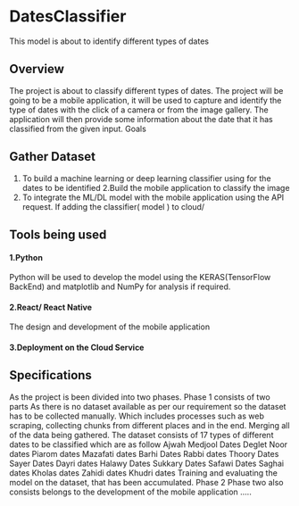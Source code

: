 # DatesClassifier
This model is about to identify different types of dates
## Overview
The project is about to classify different types of dates. The project will be going to be a mobile application, it will be used to capture and identify the type of dates with the click of a camera or from the image gallery. The application will then provide some information about the date that it has classified from the given input.
Goals
## Gather Dataset
1. To build a machine learning or deep learning classifier using for the dates to be identified
2.Build the mobile application to classify the image
3. To integrate the ML/DL model with the mobile application using the API request. If adding the classifier( model ) to cloud/ 
## Tools being used
#### 1.Python
Python will be used to develop the model using the KERAS(TensorFlow BackEnd) and matplotlib and NumPy for analysis if required. 
#### 2.React/ React Native
The design and development of the mobile application
#### 3.Deployment on the Cloud Service
## Specifications
As the project is been divided into two phases. 
Phase 1 consists of two parts 
As there is no dataset available as per our requirement so the dataset has to be collected manually. Which includes processes such as web scraping, collecting chunks from different places and in the end. Merging all of the data being gathered. The dataset consists of 17 types of different dates to be classified which are as follow
Ajwah
Medjool Dates 
Deglet Noor dates
Piarom dates
Mazafati dates
Barhi Dates
Rabbi dates
Thoory Dates
Sayer Dates
Dayri dates
Halawy Dates
Sukkary Dates
Safawi Dates
Saghai dates
Kholas dates
Zahidi dates
Khudri dates
Training and evaluating the model on the dataset, that has been accumulated. 
Phase 2
Phase two also consists belongs to the development of the mobile application ….. 
